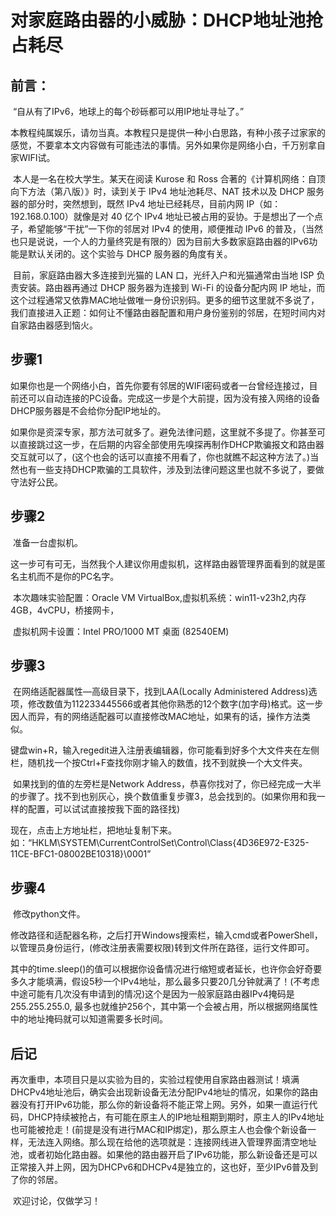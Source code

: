 # 对家庭路由器的小威胁：DHCP地址池抢占耗尽

## 前言：

​		“自从有了IPv6，地球上的每个砂砾都可以用IP地址寻址了。”

​		本教程纯属娱乐，请勿当真。本教程只是提供一种小白思路，有种小孩子过家家的感觉，不要拿本文内容做有可能违法的事情。另外如果你是网络小白，千万别拿自家WIFI试。

​		本人是一名在校大学生。某天在阅读 Kurose 和 Ross 合著的《计算机网络：自顶向下方法（第八版）》时，读到关于 IPv4 地址池耗尽、NAT 技术以及 DHCP 服务器的部分时，突然想到，既然 IPv4 地址已经耗尽，目前内网 IP（如：192.168.0.100）就像是对 40 亿个 IPv4 地址已被占用的妥协。于是想出了一个点子，希望能够“干扰”一下你的邻居对 IPv4 的使用，顺便推动 IPv6 的普及，（当然也只是说说，一个人的力量终究是有限的）因为目前大多数家庭路由器的IPv6功能是默认关闭的。这个实验与 DHCP 服务器的角度有关。

​		目前，家庭路由器大多连接到光猫的 LAN 口，光纤入户和光猫通常由当地 ISP 负责安装。路由器再通过 DHCP 服务器为连接到 Wi-Fi 的设备分配内网 IP 地址，而这个过程通常又依靠MAC地址做唯一身份识别码。更多的细节这里就不多说了，我们直接进入正题：如何让不懂路由器配置和用户身份鉴别的邻居，在短时间内对自家路由器感到恼火。

## 步骤1

​		如果你也是一个网络小白，首先你要有邻居的WIFI密码或者一台曾经连接过，目前还可以自动连接的PC设备。完成这一步是个大前提，因为没有接入网络的设备DHCP服务器是不会给你分配IP地址的。

​		如果你是资深专家，那方法可就多了。避免法律问题，这里就不多提了。你甚至可以直接跳过这一步，在后期的内容全部使用先嗅探再制作DHCP欺骗报文和路由器交互就可以了，(这个也会的话可以直接不用看了，你也就瞧不起这种方法了。)当然也有一些支持DHCP欺骗的工具软件，涉及到法律问题这里也就不多说了，要做守法好公民。

## 步骤2

​		准备一台虚拟机。

​		这一步可有可无，当然我个人建议你用虚拟机，这样路由器管理界面看到的就是匿名主机而不是你的PC名字。

​		本次趣味实验配置：Oracle VM VirtualBox,虚拟机系统：win11-v23h2,内存4GB，4vCPU，桥接网卡，

​		虚拟机网卡设置：Intel PRO/1000 MT 桌面 (82540EM)

## 步骤3

​		在网络适配器属性—高级目录下，找到LAA(Locally Administered Address)选项，修改数值为112233445566或者其他你熟悉的12个数字(加字母)格式。这一步因人而异，有的网络适配器可以直接修改MAC地址，如果有的话，操作方法类似。

​		键盘win+R，输入regedit进入注册表编辑器，你可能看到好多个大文件夹在左侧栏，随机找一个按Ctrl+F查找你刚才输入的数值，找不到就换一个大文件夹。

​		如果找到的值的左旁栏是Network Address，恭喜你找对了，你已经完成一大半的步骤了。找不到也别灰心，换个数值重复步骤3，总会找到的。(如果你用和我一样的配置，可以试试直接按我下面的路径找)

​		现在，点击上方地址栏，把地址复制下来。如：“HKLM\SYSTEM\CurrentControlSet\Control\Class\{4D36E972-E325-11CE-BFC1-08002BE10318}\0001”

## 步骤4

​		修改python文件。		

​		修改路径和适配器名称，之后打开Windows搜索栏，输入cmd或者PowerShell，以管理员身份运行，(修改注册表需要权限)转到文件所在路径，运行文件即可。

​		其中的time.sleep()的值可以根据你设备情况进行缩短或者延长，也许你会好奇要多久才能填满，假设5秒一个IPv4地址，那么最多只要20几分钟就满了！(不考虑中途可能有几次没有申请到的情况)这个是因为一般家庭路由器IPv4掩码是255.255.255.0, 最多也就维护256个，其中第一个会被占用，所以根据网络属性中的地址掩码就可以知道需要多长时间。

## 后记

​		再次重申，本项目只是以实验为目的，实验过程使用自家路由器测试！填满DHCPv4地址池后，确实会出现新设备无法分配IPv4地址的情况，如果你的路由器没有打开IPv6功能，那么你的新设备将不能正常上网。另外，如果一直运行代码，DHCP持续被抢占，有可能在原主人的IP地址租期到期时，原主人的IPv4地址也可能被抢走！(前提是没有进行MAC和IP绑定)，那么原主人也会像个新设备一样，无法连入网络。那么现在给他的选项就是：连接网线进入管理界面清空地址池，或者初始化路由器。如果他的路由器开启了IPv6功能，那么新设备还是可以正常接入并上网，因为DHCPv6和DHCPv4是独立的，这也好，至少IPv6普及到了你的邻居。

​		欢迎讨论，仅做学习！
